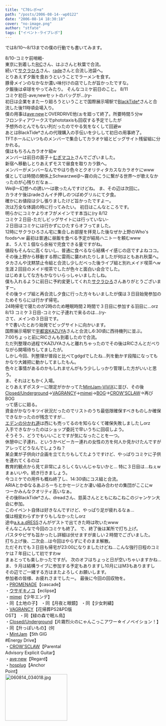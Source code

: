 ```yaml
---
title: "C70レポ+α"
path: "/posts/2006-08-14--wp0122"
date: "2006-08-14 18:30:18"
cover: "no-image.png"
author: "stfate"
tags: ["イベント･ライブレポ"]
---
```


<style type="text/css">
<!--
p {white-space: pre-wrap};
-->
</style>

では8/10～8/13までの僕の行動でも書いてみます。

<!--more-->
8/10-コミケ前哨戦-
東京に到着した<a href="http://ric-k.mo-blog.jp/" target="_blank">RIC</a>さん、はぶさんと秋葉で合流。
続いて<a href="http://www.torinouta.net/" target="_blank">サクラひろ</a>さん、<a href="http://www.akarade.com/" target="_blank">rade</a>さんと合流し池袋へ。
とりあえず夕飯を食おうということでラーメンを食す。
豚骨メインのなかなか濃い味付けの店でしたが旨かったですな。
夕飯後は卓球をやってみたり。
そんなコミケ前日のこと。
8/11 コミケ初日-ave;newセットのバッグが…(ry-
初日は企業をまたーり廻ろうということで国際展示場駅で<a href="http://www.lampin.info/" target="_blank">BlackTide†</a>さんと合流した後11時頃会場入り。
僕の用事は<a href="http://www.avenew.jp/" target="_blank">ave;new</a>とOVERDRIVE他(ぉを廻って終了。所要時間５分w
フロンティアワークスでphototaxisも回収する予定でしたが
予想外のとんでもない列だったのでやる気をなくして回避w
あとはBlackTide†さんの代理購入の手伝いを少しして初日の用事終了。
TFTホールにいつものメンバーで集合してカラオケ組とビッグサイト残留組に分かれる。
僕はもちろんカラオケ組w
メンバーは前日の面子＋<a href="http://trust.minasefc.net/" target="_blank">むぎマコト</a>さんでございました。
新宿へ移動しとりあえずモスで昼食を取りカラ鉄へ。
メンバーがメンバーなんでやはり色々とクオリティタカスなカラオケにwww
僕としては時間の関係上Schwarzweiβ～霧の向こうに繋がる世界～が歌えなかったのが心残りだなぁ…
Weiβ～幻想への誘い～は歌ったんですけどね。
ま、その辺は次回に。
カラオケ後はradeさんイチ押しのつばめグリルにて夕食。
確かにお値段は少し張りましたけど旨かったですよー。
次は万全な体調の時に行ってみたい。
初日はこんなところです。
明らかにコミケよりオフがメインです本当に(ry
8/12 コミケ２日目-ただしビッグサイトには行っていない-
２日目はコミケには行かずにひたすらオフってました。
12時にサクラひろさん宅に集合しお部屋を拝見した後なぜか上野のWho's foodsへw
最初は普通に昼飯を食べる予定が結局ハニトーを頼むwww
ま、５人で１個なら余裕で完食できる量ですがね。
値段もそんなに高くないし、普通に食べるなら結構イイ感じの店ですよねココ。
その後上野から移動する際に雷雨に襲われたりしましたが何はともあれ秋葉へ。
タカさんや沈黙禁止令組と合流し少しだべった後ライブ組と別れメイド喫茶へw
生涯２回目のメイド喫茶でしたが色々と面白い会合でした。
はじめましてな方もかなりいらっしゃいましたしね。
僕も入れるように前日に予約変更してくれた<a href="http://www.torinouta.net/" target="_blank">サクラひろ</a>さんありがとうございますー。
その後ライブ組と再合流し夕食に行った方々もいましたが僕は３日目始発参加のためそちらには行かず帰宅。
24時帰宅で寝たのが2時のため睡眠時間２時間で３日目に参加する羽目に…orz
8/13 コミケ３日目-コミケに子連れで来るのは…(ry-
さて、メインの３日目です。
↑で書いたとおり始発でビッグサイトに向かいます。
国際展示場駅で<a href="http://www.crimson.be/" target="_blank">宇都宮KAZUYA</a>さんと合流し6:30頃に西待機列に並ぶ。
7:00ちょっと前にRICさんも到着したので合流。
ただ列整理の過程でKAZUYAさんと離れちゃったのでその後はRICさんとだべりながら開場待ちしてましたが。
しかし今回、列整理が普段と比べてgdgdでしたね…列を動かす段階になってもかなり大雑把に動かしてましたもん。
色々と事情があるのかもしれませんがもう少ししっかり管理した方がいいと思う。
ま、それはともかく入場。
とりあえずポスターに限定がかかってた<a href="http://www.mintjam.net/c70/" target="_blank">MintJam-ViViX</a>に並び、その後
<a href="http://www.rekka.jp/" target="_blank">Closed/Underground</a>→<a href="http://www.vagrancy.jp/" target="_blank">VAGRANCY</a>→<a href="http://hzwaltz.com/" target="_blank">mimei</a>→<a href="http://www.wadai.jp/bog/" target="_blank">BOG</a>→<a href="http://www.crowsclaw.info/" target="_blank">CROW'SCLAW</a>→再びBOG
って感じに廻る。
資金がかなりキツイ状況だったのでリストのうち最低限確保すべきものしか確保できなかったのが残念ですが…
<a href="http://www.altamira-net.jp/eden/index.html" target="_blank">エデンの分かれ道</a>は西にも売ってるのを知らなくて確保失敗しましたしorz
入手できなかったのはショップ委託で早いうちに回収しよう。
そうそう、どうでもいいことですが気になったことを一つ。
休憩中に子連れ、というかベビーカー連れの女性の方を何人か見かけたんですがアレってどうなんでしょうね？
某企業が子供向け企画を立てたりもしてたようですけど、やっぱりコミケに子供を連れてくるのは
教育的観点から見て非常によろしくないんじゃないかと…
特に３日目は…ねぇw
まぁいいや。続き行きましょう。
今コミケでの用件も概ね終了し、14:30頃にコス組と合流。
ARIAとかΦなるあぷろーちとかセージとか凄い組み合わせの集団がここにw
つーかみんなクオリティ高いなぁ。
その後BlackTide†さん、dreadさん、慈英さんとともにねこねこのジャンケン大会に参加。
このイベント自体は好きなんですけど、やっぱり足が疲れるなぁ…
僕は相変わらずかすりもしなかったしorz
途中<a href="http://www.akadress.com/" target="_blank">a.k.a.dRESS</a>さんがゲストで出てきた時は吹いたwww
そんなこんなで今回のコミケも終了。
で、終了後は某所で打ち上げ。
パスタやピザも旨かったし詳細は伏せますが楽しい２時間でございました。
打ち上げ後、二次会…は今回はやらずにそのまま解散。
ただそれでも３日目も帰宅が23:00になりましたけどね…こんな強行日程のコミケは７年目にして初ですわw
まぁとっても楽しかったですが。
次のオフはちょっと日が空いちゃいますかね…
ま、９月は結構ライブに参加する予定もありますし10月にはM3もありますし
その辺でご一緒する方はまたよろしくお願いします。
参加者の皆様、お疲れさまでしたー。
最後に今回の回収物を。
・<a href="http://park17.wakwak.com/~one/promenade/" target="_blank">PROMENADE</a>【cascade】
・<a href="http://chata.moo.jp/" target="_blank">ウサギキノコ</a>【eclipse】
・<a href="http://hzwaltz.com/" target="_blank">mimei</a>【少年エンデ】
・同【土地の子】
・同【月夜と眼鏡】
・同【少女刺繍】
・<a href="http://www.vagrancy.jp/" target="_blank">VAGRANCY</a>【花帰葬PS2&PD版 OST】
・同【緑の森で眠ル鳥】
・<a href="http://www.rekka.jp/" target="_blank">Closed/Underground</a>【片霧烈火のにゃんこっこアワー☆イノベイション！】
・同【升っぽいもの】(何
・<a href="http://www.mintjam.net/" target="_blank">MintJam</a>【5th GIG #Energy Drive】
・<a href="http://www.crowsclaw.info/" target="_blank">CROW'SCLAW</a>【Parental Advisory Explicit Guitar】
・<a href="http://www.avenew.jp/" target="_blank">ave;new</a>【Regard】
・<a href="http://hosplug.com/" target="_blank">hosplug</a>【Anchor Point】
<a href="http://stfate.net/img/060814_034018.jpg" rel="lightbox"><img src="http://stfate.net/img/thm71_060814_034018.jpg"  alt="060814_034018.jpg" title="060814_034018.jpg" width="200" height="150" /></a>
